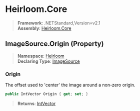 # Heirloom.Core

> **Framework**: .NETStandard,Version=v2.1  
> **Assembly**: [Heirloom.Core][0]

## ImageSource.Origin (Property)

> **Namespace**: [Heirloom][0]  
> **Declaring Type**: [ImageSource][1]

### Origin

The offset used to 'center' the image around a non-zero origin.

```cs
public IntVector Origin { get; set; }
```

> **Returns**: [IntVector][2]

[0]: ../../../Heirloom.Core.md
[1]: ../ImageSource.md
[2]: ../IntVector.md
